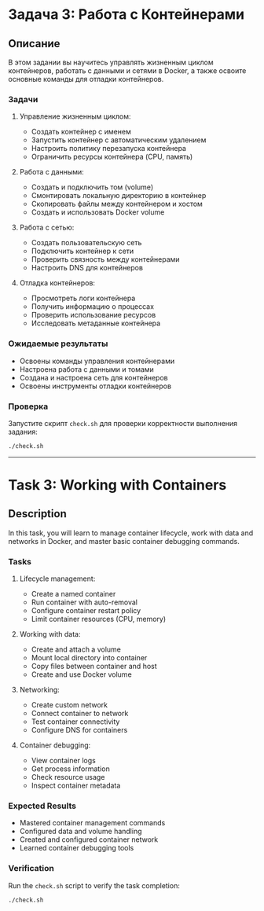 # Задача 3: Работа с Контейнерами

## Описание
В этом задании вы научитесь управлять жизненным циклом контейнеров, работать с данными и сетями в Docker, а также освоите основные команды для отладки контейнеров.

### Задачи
1. Управление жизненным циклом:
   - Создать контейнер с именем
   - Запустить контейнер с автоматическим удалением
   - Настроить политику перезапуска контейнера
   - Ограничить ресурсы контейнера (CPU, память)

2. Работа с данными:
   - Создать и подключить том (volume)
   - Смонтировать локальную директорию в контейнер
   - Скопировать файлы между контейнером и хостом
   - Создать и использовать Docker volume

3. Работа с сетью:
   - Создать пользовательскую сеть
   - Подключить контейнер к сети
   - Проверить связность между контейнерами
   - Настроить DNS для контейнеров

4. Отладка контейнеров:
   - Просмотреть логи контейнера
   - Получить информацию о процессах
   - Проверить использование ресурсов
   - Исследовать метаданные контейнера

### Ожидаемые результаты
- Освоены команды управления контейнерами
- Настроена работа с данными и томами
- Создана и настроена сеть для контейнеров
- Освоены инструменты отладки контейнеров

### Проверка
Запустите скрипт `check.sh` для проверки корректности выполнения задания:
```bash
./check.sh
```

---

# Task 3: Working with Containers

## Description
In this task, you will learn to manage container lifecycle, work with data and networks in Docker, and master basic container debugging commands.

### Tasks
1. Lifecycle management:
   - Create a named container
   - Run container with auto-removal
   - Configure container restart policy
   - Limit container resources (CPU, memory)

2. Working with data:
   - Create and attach a volume
   - Mount local directory into container
   - Copy files between container and host
   - Create and use Docker volume

3. Networking:
   - Create custom network
   - Connect container to network
   - Test container connectivity
   - Configure DNS for containers

4. Container debugging:
   - View container logs
   - Get process information
   - Check resource usage
   - Inspect container metadata

### Expected Results
- Mastered container management commands
- Configured data and volume handling
- Created and configured container network
- Learned container debugging tools

### Verification
Run the `check.sh` script to verify the task completion:
```bash
./check.sh
``` 